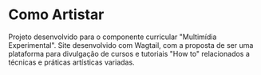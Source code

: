 # Como Artistar

Projeto desenvolvido para o componente curricular "Multimídia Experimental". Site desenvolvido com Wagtail, com a proposta de ser uma plataforma para divulgação de cursos e tutoriais "How to" relacionados a técnicas e práticas artísticas variadas.
